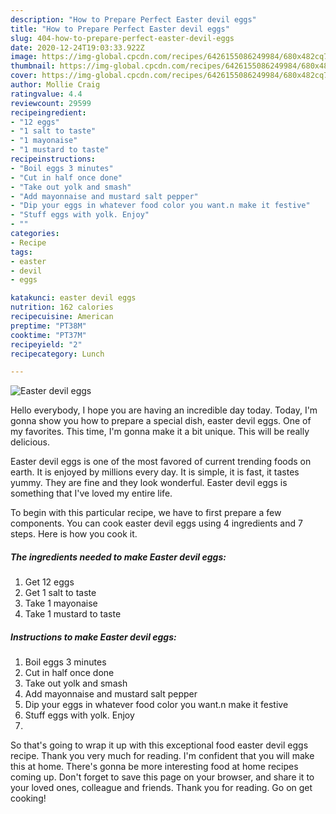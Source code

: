 ```yaml
---
description: "How to Prepare Perfect Easter devil eggs"
title: "How to Prepare Perfect Easter devil eggs"
slug: 404-how-to-prepare-perfect-easter-devil-eggs
date: 2020-12-24T19:03:33.922Z
image: https://img-global.cpcdn.com/recipes/6426155086249984/680x482cq70/easter-devil-eggs-recipe-main-photo.jpg
thumbnail: https://img-global.cpcdn.com/recipes/6426155086249984/680x482cq70/easter-devil-eggs-recipe-main-photo.jpg
cover: https://img-global.cpcdn.com/recipes/6426155086249984/680x482cq70/easter-devil-eggs-recipe-main-photo.jpg
author: Mollie Craig
ratingvalue: 4.4
reviewcount: 29599
recipeingredient:
- "12 eggs"
- "1 salt to taste"
- "1 mayonaise"
- "1 mustard to taste"
recipeinstructions:
- "Boil eggs 3 minutes"
- "Cut in half once done"
- "Take out yolk and smash"
- "Add mayonnaise and mustard salt pepper"
- "Dip your eggs in whatever food color you want.n make it festive"
- "Stuff eggs with yolk. Enjoy"
- ""
categories:
- Recipe
tags:
- easter
- devil
- eggs

katakunci: easter devil eggs 
nutrition: 162 calories
recipecuisine: American
preptime: "PT38M"
cooktime: "PT37M"
recipeyield: "2"
recipecategory: Lunch

---
```



![Easter devil eggs](https://img-global.cpcdn.com/recipes/6426155086249984/680x482cq70/easter-devil-eggs-recipe-main-photo.jpg)

Hello everybody, I hope you are having an incredible day today. Today, I'm gonna show you how to prepare a special dish, easter devil eggs. One of my favorites. This time, I'm gonna make it a bit unique. This will be really delicious.

Easter devil eggs is one of the most favored of current trending foods on earth. It is enjoyed by millions every day. It is simple, it is fast, it tastes yummy. They are fine and they look wonderful. Easter devil eggs is something that I've loved my entire life.




To begin with this particular recipe, we have to first prepare a few components. You can cook easter devil eggs using 4 ingredients and 7 steps. Here is how you cook it.

<!--inarticleads1-->

##### The ingredients needed to make Easter devil eggs:

1. Get 12 eggs
1. Get 1 salt to taste
1. Take 1 mayonaise
1. Take 1 mustard to taste




<!--inarticleads2-->

##### Instructions to make Easter devil eggs:

1. Boil eggs 3 minutes
1. Cut in half once done
1. Take out yolk and smash
1. Add mayonnaise and mustard salt pepper
1. Dip your eggs in whatever food color you want.n make it festive
1. Stuff eggs with yolk. Enjoy
1. 




So that's going to wrap it up with this exceptional food easter devil eggs recipe. Thank you very much for reading. I'm confident that you will make this at home. There's gonna be more interesting food at home recipes coming up. Don't forget to save this page on your browser, and share it to your loved ones, colleague and friends. Thank you for reading. Go on get cooking!
